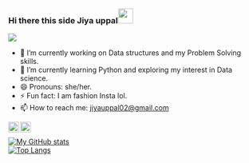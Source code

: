 ### Hi there this side Jiya uppal<img src="https://raw.githubusercontent.com/MartinHeinz/MartinHeinz/master/wave.gif" width="30px">

![](https://komarev.com/ghpvc/?username=jiyauppal)


- 🔭 I’m currently working on Data structures and my Problem Solving skills.
- 🌱 I’m currently learning Python and exploring my interest in Data science.
- 😄 Pronouns: she/her.
- ⚡ Fun fact: I am fashion Insta lol.
- 📫 How to reach me: jiyauppal02@gmail.com

<a href="https://www.linkedin.com/in/jiya-uppal-2209841a9/"><img align="left" src="https://raw.githubusercontent.com/yushi1007/yushi1007/main/images/linkedin.svg" alt="Yu Shi | LinkedIn" width="21px"/></a>
<a href="https://instagram.com/jiaa_uppal"><img align="left" src="https://raw.githubusercontent.com/yushi1007/yushi1007/main/images/instagram.svg" alt="Yu Shi | Instagram" width="21px"/></a>
</br>



[![My GitHub stats](https://github-readme-stats.vercel.app/api?username=jiyauppal)](https://github.com/jiyauppal/github-readme-stats)
<br>
[![Top Langs](https://github-readme-stats.vercel.app/api/top-langs/?username=jiyauppal&layout=compact)](https://github.com/jiyauppal/github-readme-stats)

<!--
**jiyauppal/jiyauppal** is a ✨ _special_ ✨ repository because its `README.md` (this file) appears on your GitHub profile.

Here are some ideas to get you started:

- 🔭 I’m currently working on ...
- 🌱 I’m currently learning ...
- 👯 I’m looking to collaborate on ...
- 🤔 I’m looking for help with ...
- 💬 Ask me about ...
- 📫 How to reach me: ...
- 😄 Pronouns: ...
- ⚡ Fun fact: ...
-->
